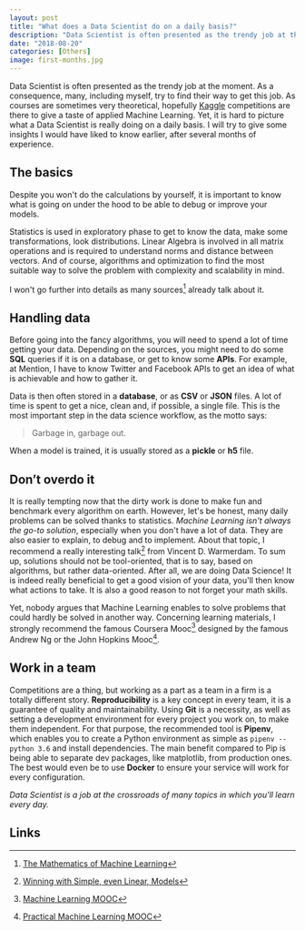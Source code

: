 ```yaml
---
layout: post
title: "What does a Data Scientist do on a daily basis?"
description: "Data Scientist is often presented as the trendy job at the moment. As a consequence, many, including myself, try to find their way to get this job."
date: "2018-08-20"
categories: [Others]
image: first-months.jpg
---
```


Data Scientist is often presented as the trendy job at the moment. As a consequence, many, including myself, try to find their way to get this job. As courses are sometimes very theoretical, hopefully [Kaggle](https://www.kaggle.com/) competitions are there to give a taste of applied Machine Learning. Yet, it is hard to picture what a Data Scientist is really doing on a daily basis. I will try to give some insights I would have liked to know earlier, after several months of experience.

## The basics

Despite you won't do the calculations by yourself, it is important to know what is going on under the hood to be able to debug or improve your models.

Statistics is used in exploratory phase to get to know the data, make some transformations, look distributions.
Linear Algebra is involved in all matrix operations and is required to understand norms and distance between vectors.
And of course, algorithms and optimization to find the most suitable way to solve the problem with complexity and scalability in mind.

I won't go further into details as many sources[^1] already talk about it.

## Handling data

Before going into the fancy algorithms, you will need to spend a lot of time getting your data. Depending on the sources, you might need to do some **SQL** queries if it is on a database, or get to know some **APIs**. For example, at Mention, I have to know Twitter and Facebook APIs to get an idea of what is achievable and how to gather it.

Data is then often stored in a **database**, or as **CSV** or **JSON** files. A lot of time is spent to get a nice, clean and, if possible, a single file. This is the most important step in the data science workflow, as the motto says:

> Garbage in, garbage out.

When a model is trained, it is usually stored as a **pickle** or **h5** file.

## Don’t overdo it

It is really tempting now that the dirty work is done to make fun and benchmark every algorithm on earth. However, let's be honest, many daily problems can be solved thanks to statistics. _Machine Learning isn't always the go-to solution_, especially when you don't have a lot of data. They are also easier to explain, to debug and to implement. About that topic, I recommend a really interesting talk[^2] from Vincent D. Warmerdam. To sum up, solutions should not be tool-oriented, that is to say, based on algorithms, but rather data-oriented. After all, we are doing Data Science! It is indeed really beneficial to get a good vision of your data, you'll then know what actions to take. It is also a good reason to not forget your math skills.

Yet, nobody argues that Machine Learning enables to solve problems that could hardly be solved in another way. Concerning learning materials, I strongly recommend the famous Coursera Mooc[^3] designed by the famous Andrew Ng or the John Hopkins Mooc[^4].

## Work in a team

Competitions are a thing, but working as a part as a team in a firm is a totally different story. **Reproducibility** is a key concept in every team, it is a guarantee of quality and maintainability. Using **Git** is a necessity, as well as setting a development environment for every project you work on, to make them independent. For that purpose, the recommended tool is **Pipenv**, which enables you to create a Python environment as simple as `pipenv --python 3.6` and install dependencies. The main benefit compared to Pip is being able to separate dev packages, like matplotlib, from production ones. The best would even be to use **Docker** to ensure your service will work for every configuration.

_Data Scientist is a job at the crossroads of many topics in which you'll learn every day._

## Links

[^1]: [The Mathematics of Machine Learning](https://towardsdatascience.com/the-mathematics-of-machine-learning-894f046c568)
[^2]: [Winning with Simple, even Linear, Models](https://www.youtube.com/watch?v=68ABAU_V8qI)
[^3]: [Machine Learning MOOC](https://www.coursera.org/course/ml)
[^4]: [Practical Machine Learning MOOC](https://fr.coursera.org/learn/practical-machine-learning)
